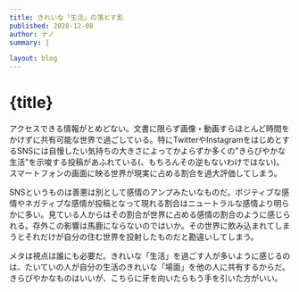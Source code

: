 ```yaml
---
title: きれいな「生活」の落とす影
published: 2020-12-08
author: ナノ
summary: |

layout: blog
---
```


# {title}

アクセスできる情報がとめどない。文書に限らず画像・動画すらほとんど時間をかけずに共有可能な世界で過ごしている。特にTwitterやInstagramをはじめとするSNSには自慢したい気持ちの大きさによってかよらずか多くの"きらびやかな生活"を示唆する投稿があふれている(、もちろんその逆もないわけではない)。スマートフォンの画面に映る世界が現実に占める割合を過大評価してしまう。

SNSというものは善悪は別として感情のアンプみたいなものだ。ポジティブな感情やネガティブな感情が投稿となって現れる割合はニュートラルな感情より明らかに多い。見ている人からはその割合が世界に占める感情の割合のように感じられる。存外この影響は馬鹿にならないのではいか。その世界に飲み込まれてしまうとそれだけが自分の住む世界を投射したものだと勘違いしてしまう。

メタは視点は誰にも必要だ。きれいな「生活」を過ごす人が多いように感じるのは、たいていの人が自分の生活のきれいな「場面」を他の人に共有するからだ。きらびやかなものはいいが、こちらに牙を向いたらもう手を引いた方がいい。